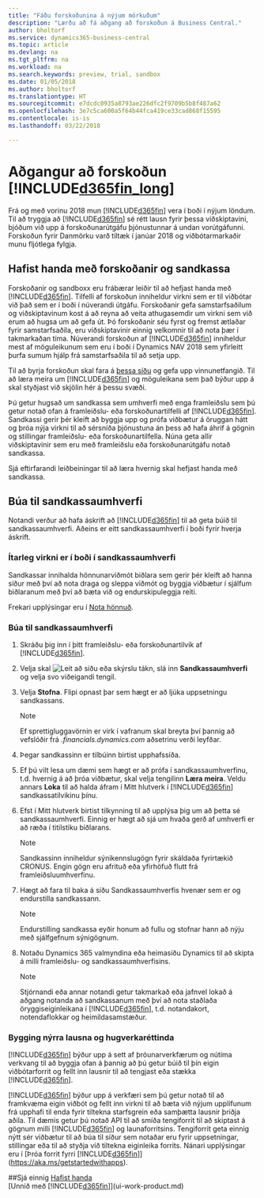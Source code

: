 ```yaml
---
title: "Fáðu forskoðunina á nýjum mörkuðum"
description: "Lærðu að fá aðgang að forskoðun á Business Central."
author: bholtorf
ms.service: dynamics365-business-central
ms.topic: article
ms.devlang: na
ms.tgt_pltfrm: na
ms.workload: na
ms.search.keywords: preview, trial, sandbox
ms.date: 01/05/2018
ms.author: bholtorf
ms.translationtype: HT
ms.sourcegitcommit: e7dcdc0935a8793ae226dfc2f9709b5b8f487a62
ms.openlocfilehash: 3e7c5ca600a5f64b44fca419ce33cad868f15595
ms.contentlocale: is-is
ms.lasthandoff: 03/22/2018

---
```

# <a name="access-to-the-included365finlongincludesd365finlongmdmd-preview"></a>Aðgangur að forskoðun [!INCLUDE[d365fin_long](includes/d365fin_long_md.md)]
Frá og með vorinu 2018 mun [!INCLUDE[d365fin](includes/d365fin_md.md)] vera í boði í nýjum löndum. Til að tryggja að [!INCLUDE[d365fin](includes/d365fin_md.md)] sé rétt lausn fyrir þessa viðskiptavini, bjóðum við upp á forskoðunarútgáfu þjónustunnar á undan vorútgáfunni. Forskoðun fyrir Danmörku varð tiltæk í janúar 2018 og viðbótarmarkaðir munu fljótlega fylgja.  

## <a name="getting-started-with-previews-and-sandboxes"></a>Hafist handa með forskoðanir og sandkassa
Forskoðanir og sandboxx eru frábærar leiðir til að hefjast handa með [!INCLUDE[d365fin](includes/d365fin_md.md)]. Tilfelli af forskoðun inniheldur virkni sem er til viðbótar við það sem er í boði í núverandi útgáfu. Forskoðanir gefa samstarfsaðilum og viðskiptavinum kost á að reyna að veita athugasemdir um virkni sem við erum að hugsa um að gefa út. Þó forskoðanir séu fyrst og fremst ætlaðar fyrir samstarfsaðila, eru viðskiptavinir einnig velkomnir til að nota þær í takmarkaðan tíma. Núverandi forskoðun af [!INCLUDE[d365fin](includes/d365fin_md.md)] inniheldur mest af möguleikunum sem eru í boði í Dynamics NAV 2018 sem yfirleitt þurfa sumum hjálp frá samstarfsaðila til að setja upp.

Til að byrja forskoðun skal fara á [þessa síðu](https://go.microsoft.com/fwlink/?linkid=866045) og gefa upp vinnunetfangið. Til að læra meira um [!INCLUDE[d365fin](includes/d365fin_md.md)] og möguleikana sem það býður upp á skal styðjast við skjölin hér á þessu svæði.

Þú getur hugsað um sandkassa sem umhverfi með enga framleiðslu sem þú getur notað ofan á framleiðslu- eða forskoðunartilfelli af [!INCLUDE[d365fin](includes/d365fin_md.md)]. Sandkassi gerir þér kleift að byggja upp og prófa viðbætur á öruggan hátt og þróa nýja virkni til að sérsníða þjónustuna án þess að hafa áhrif á gögnin og stillingar framleiðslu- eða forskoðunartilfella. Núna geta allir viðskiptavinir sem eru með framleiðslu eða forskoðunarútgáfu notað sandkassa.

Sjá eftirfarandi leiðbeiningar til að læra hvernig skal hefjast handa með sandkassa.

## <a name="creating-a-sandbox-environment"></a>Búa til sandkassaumhverfi
Notandi verður að hafa áskrift að [!INCLUDE[d365fin](includes/d365fin_md.md)] til að geta búið til sandkassaumhverfi. Aðeins er eitt sandkassaumhverfi í boði fyrir hverja áskrift.

### <a name="advanced-functionality-available-in-a-sandbox-environment"></a>Ítarleg virkni er í boði í sandkassaumhverfi
Sandkassar innihalda hönnunarviðmót biðlara sem gerir þér kleift að hanna síður með því að nota draga og sleppa viðmót og byggja viðbætur í sjálfum biðlaranum með því að bæta við og endurskipuleggja reiti.

Frekari upplýsingar eru í [Nota hönnuð](https://docs.microsoft.com/en-us/dynamics-nav/developer/devenv-inclient-designer).

### <a name="to-create-a-sandbox-environment"></a>Búa til sandkassaumhverfi
1.  Skráðu þig inn í þitt framleiðslu- eða forskoðunartilvik af [!INCLUDE[d365fin](includes/d365fin_md.md)].  
2.  Velja skal ![Leit að síðu eða skýrslu](media/ui-search/search_small.png "Leit að síðu eða skýrslu táknið") tákn, slá inn **Sandkassaumhverfi** og velja svo viðeigandi tengil.
3.  Velja **Stofna**. Flipi opnast þar sem hægt er að ljúka uppsetningu sandkassans.

    > [!Note]
    > Ef sprettigluggavörnin er virk í vafranum skal breyta því þannig að vefslóðir frá *.financials.dynamics.com* aðsetrinu verði leyfðar.  

4.  Þegar sandkassinn er tilbúinn birtist upphafssíða.  
5.  Ef þú vilt lesa um dæmi sem hægt er að prófa í sandkassaumhverfinu, t.d. hvernig á að þróa viðbætur, skal velja tengilinn **Læra meira**. Veldu annars **Loka** til að halda áfram í Mitt hlutverk í [!INCLUDE[d365fin](includes/d365fin_md.md)] sandkassatilvikinu þínu.  
6.  Efst í Mitt hlutverk birtist tilkynning til að upplýsa þig um að þetta sé sandkassaumhverfi. Einnig er hægt að sjá um hvaða gerð af umhverfi er að ræða í titilstiku biðlarans.

    > [!Note]
    > Sandkassinn inniheldur sýnikennslugögn fyrir skáldaða fyrirtækið CRONUS. Engin gögn eru afrituð eða yfirhöfuð flutt frá framleiðsluumhverfinu.  

7.  Hægt að fara til baka á síðu Sandkassaumhverfis hvenær sem er og endurstilla sandkassann.

    > [!Note]
    > Endurstilling sandkassa eyðir honum að fullu og stofnar hann að nýju með sjálfgefnum sýnigögnum.  

8.  Notaðu Dynamics 365 valmyndina eða heimasíðu Dynamics til að skipta á milli framleiðslu- og sandkassaumhverfisins.

    > [!Note]
    > Stjórnandi eða annar notandi getur takmarkað eða jafnvel lokað á aðgang notanda að sandkassanum með því að nota staðlaða öryggiseiginleikana í [!INCLUDE[d365fin](includes/d365fin_md.md)], t.d. notandakort, notendaflokkar og heimildasamstæður.  

### <a name="building-new-solutions-and-intellectual-property"></a>Bygging nýrra lausna og hugverkaréttinda
[!INCLUDE[d365fin](includes/d365fin_md.md)] býður upp á sett af þróunarverkfærum og nútíma verkvang til að byggja ofan á þannig að þú getur búið til þín eigin viðbótarforrit og fellt inn lausnir til að tengjast eða stækka [!INCLUDE[d365fin](includes/d365fin_md.md)].

[!INCLUDE[d365fin](includes/d365fin_md.md)] býður upp á verkfæri sem þú getur notað til að framkvæma eigin viðbót og fellt inn virkni til að bæta við nýjum upplifunum frá upphafi til enda fyrir tiltekna starfsgrein eða samþætta lausnir þriðja aðila. Til dæmis getur þú notað API til að smíða tengiforrit til að skiptast á gögnum milli [!INCLUDE[d365fin](includes/d365fin_md.md)] og launaforritsins. Tengiforrit geta einnig nýtt sér viðbætur til að búa til síður sem notaðar eru fyrir uppsetningar, stillingar eða til að styðja við tiltekna eiginleika forrits. Nánari upplýsingar eru í [Þróa forrit fyrri [!INCLUDE[d365fin](includes/d365fin_md.md)]](https://aka.ms/getstartedwithapps).

##<a name="see-also"></a>Sjá einnig
[Hafist handa](product-get-started.md)  
[Unnið með [!INCLUDE[d365fin](includes/d365fin_md.md)]](ui-work-product.md)  

